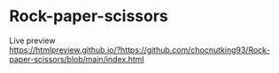 # Rock-paper-scissors
<!-- First Javascript Program app

At first I tried using buttons as the option for rock, paper, and scissors due to seeing everyone's code
being a click button option. This lead to me being more confused and frustrated due to not understanding
the syntax and logic behind each button choice and function. 

I ended up discarding this button choice idea and decided to use the prompt command instead. I've come to a 
better understanding of arrays, string, and if/else statements. -->

Live preview<br>
https://htmlpreview.github.io/?https://github.com/chocnutking93/Rock-paper-scissors/blob/main/index.html
